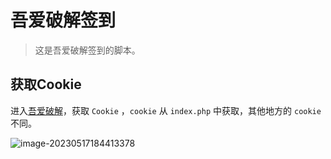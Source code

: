 # 吾爱破解签到
> 这是吾爱破解签到的脚本。

## 获取Cookie

进入[吾爱破解](https://www.52pojie.cn/)，获取 `Cookie` ，`cookie` 从 `index.php` 中获取，其他地方的 `cookie` 不同。

![image-20230517184413378](https://fastly.jsdelivr.net/gh/HeiDaotu/img-bucket/img/202305171845091.png)